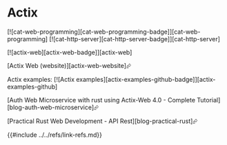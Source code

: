 # Actix

[![cat-web-programming][cat-web-programming-badge]][cat-web-programming]  [![cat-http-server][cat-http-server-badge]][cat-http-server]

[![actix-web][actix-web-badge]][actix-web]

[Actix Web (website)][actix-web-website]⮳

Actix examples: [![Actix examples][actix-examples-github-badge]][actix-examples-github]

[Auth Web Microservice with rust using Actix-Web 4.0 - Complete Tutorial][blog-auth-web-microservice]⮳

[Practical Rust Web Development - API Rest][blog-practical-rust]⮳

{{#include ../../refs/link-refs.md}}
